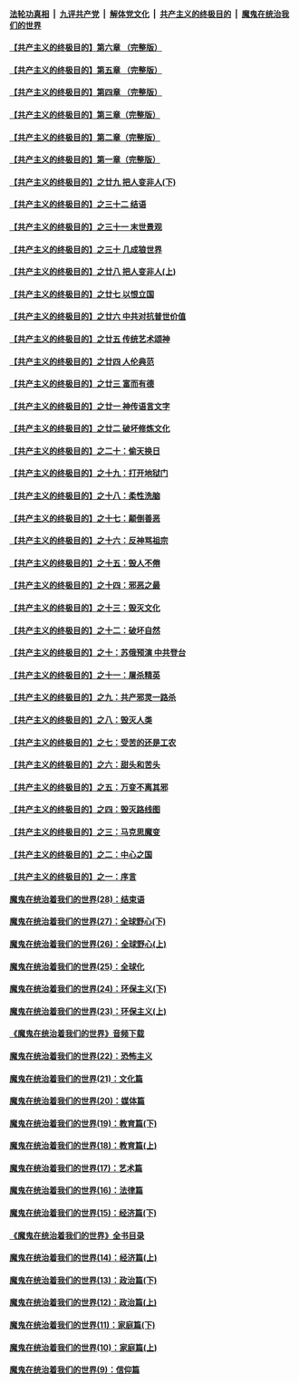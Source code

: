 ####  [法轮功真相](../../../../basic/blob/master/README.md?t=07070531) &nbsp;|&nbsp; [九评共产党](../../../../9ping.md/blob/master/README.md?t=07070531) &nbsp;|&nbsp; [解体党文化](../../../../jtdwh.md/blob/master/README.md?t=07070531)  &nbsp;|&nbsp; [共产主义的终极目的](../../../../gczydzjmd.md/blob/master/README.md?t=07070531) &nbsp;|&nbsp; [魔鬼在统治我们的世界](../../../../mgztzwmdsj.md/blob/master/README.md?t=07070531) 

#### [【共产主义的终极目的】第六章 （完整版）](../pages/nsc422/n11428913.md?t=07070531) 

#### [【共产主义的终极目的】第五章 （完整版）](../pages/nsc422/n11428912.md?t=07070531) 

#### [【共产主义的终极目的】第四章 （完整版）](../pages/nsc422/n11428907.md?t=07070531) 

#### [【共产主义的终极目的】第三章（完整版）](../pages/nsc422/n11428848.md?t=07070531) 

#### [【共产主义的终极目的】第二章（完整版）](../pages/nsc422/n11428831.md?t=07070531) 

#### [【共产主义的终极目的】第一章（完整版）](../pages/nsc422/n11417651.md?t=07070531) 

#### [【共产主义的终极目的】之廿九 把人变非人(下)](../pages/nsc422/n11344140.md?t=07070531) 

#### [【共产主义的终极目的】之三十二 结语](../pages/nsc422/n11360535.md?t=07070531) 

#### [【共产主义的终极目的】之三十一 末世景观](../pages/nsc422/n11351129.md?t=07070531) 

#### [【共产主义的终极目的】之三十 几成狼世界](../pages/nsc422/n11348280.md?t=07070531) 

#### [【共产主义的终极目的】之廿八 把人变非人(上)](../pages/nsc422/n11340492.md?t=07070531) 

#### [【共产主义的终极目的】之廿七 以恨立国](../pages/nsc422/n11336944.md?t=07070531) 

#### [【共产主义的终极目的】之廿六 中共对抗普世价值](../pages/nsc422/n11324785.md?t=07070531) 

#### [【共产主义的终极目的】之廿五 传统艺术颂神](../pages/nsc422/n11296396.md?t=07070531) 

#### [【共产主义的终极目的】之廿四 人伦典范](../pages/nsc422/n11296397.md?t=07070531) 

#### [【共产主义的终极目的】之廿三 富而有德](../pages/nsc422/n11283598.md?t=07070531) 

#### [【共产主义的终极目的】之廿一 神传语言文字](../pages/nsc422/n11263265.md?t=07070531) 

#### [【共产主义的终极目的】之廿二 破坏修炼文化](../pages/nsc422/n11245728.md?t=07070531) 

#### [【共产主义的终极目的】之二十：偷天换日](../pages/nsc422/n11238846.md?t=07070531) 

#### [【共产主义的终极目的】之十九：打开地狱门](../pages/nsc422/n11206376.md?t=07070531) 

#### [【共产主义的终极目的】之十八：柔性洗脑](../pages/nsc422/n11199994.md?t=07070531) 

#### [【共产主义的终极目的】之十七：颠倒善恶](../pages/nsc422/n11179782.md?t=07070531) 

#### [【共产主义的终极目的】之十六：反神骂祖宗](../pages/nsc422/n11166798.md?t=07070531) 

#### [【共产主义的终极目的】之十五：毁人不倦](../pages/nsc422/n11166792.md?t=07070531) 

#### [【共产主义的终极目的】之十四：邪恶之最](../pages/nsc422/n11150249.md?t=07070531) 

#### [【共产主义的终极目的】之十三：毁灭文化](../pages/nsc422/n11135227.md?t=07070531) 

#### [【共产主义的终极目的】之十二：破坏自然](../pages/nsc422/n11135214.md?t=07070531) 

#### [【共产主义的终极目的】之十：苏俄预演 中共登台](../pages/nsc422/n11118424.md?t=07070531) 

#### [【共产主义的终极目的】之十一：屠杀精英](../pages/nsc422/n11118442.md?t=07070531) 

#### [【共产主义的终极目的】之九：共产邪灵一路杀](../pages/nsc422/n11114139.md?t=07070531) 

#### [【共产主义的终极目的】之八：毁灭人类](../pages/nsc422/n11108503.md?t=07070531) 

#### [【共产主义的终极目的】之七：受苦的还是工农](../pages/nsc422/n11101809.md?t=07070531) 

#### [【共产主义的终极目的】之六：甜头和苦头](../pages/nsc422/n11096971.md?t=07070531) 

#### [【共产主义的终极目的】之五：万变不离其邪](../pages/nsc422/n11091285.md?t=07070531) 

#### [【共产主义的终极目的】之四：毁灭路线图](../pages/nsc422/n11086284.md?t=07070531) 

#### [【共产主义的终极目的】之三：马克思魔变](../pages/nsc422/n11061941.md?t=07070531) 

#### [【共产主义的终极目的】之二：中心之国](../pages/nsc422/n11047728.md?t=07070531) 

#### [【共产主义的终极目的】之一：序言](../pages/nsc422/n11086077.md?t=07070531) 

#### [魔鬼在统治着我们的世界(28)：结束语](../pages/nsc422/n10936246.md?t=07070531) 

#### [魔鬼在统治着我们的世界(27)：全球野心(下)](../pages/nsc422/n10928319.md?t=07070531) 

#### [魔鬼在统治着我们的世界(26)：全球野心(上)](../pages/nsc422/n10900318.md?t=07070531) 

#### [魔鬼在统治着我们的世界(25)：全球化](../pages/nsc422/n10788205.md?t=07070531) 

#### [魔鬼在统治着我们的世界(24)：环保主义(下)](../pages/nsc422/n10695307.md?t=07070531) 

#### [魔鬼在统治着我们的世界(23)：环保主义(上)](../pages/nsc422/n10688613.md?t=07070531) 

#### [《魔鬼在统治着我们的世界》音频下载](../pages/nsc422/n10635553.md?t=07070531) 

#### [魔鬼在统治着我们的世界(22)：恐怖主义](../pages/nsc422/n10614727.md?t=07070531) 

#### [魔鬼在统治着我们的世界(21)：文化篇](../pages/nsc422/n10597706.md?t=07070531) 

#### [魔鬼在统治着我们的世界(20)：媒体篇](../pages/nsc422/n10586579.md?t=07070531) 

#### [魔鬼在统治着我们的世界(19)：教育篇(下)](../pages/nsc422/n10564808.md?t=07070531) 

#### [魔鬼在统治着我们的世界(18)：教育篇(上)](../pages/nsc422/n10526970.md?t=07070531) 

#### [魔鬼在统治着我们的世界(17)：艺术篇](../pages/nsc422/n10499093.md?t=07070531) 

#### [魔鬼在统治着我们的世界(16)：法律篇](../pages/nsc422/n10485969.md?t=07070531) 

#### [魔鬼在统治着我们的世界(15)：经济篇(下)](../pages/nsc422/n10469975.md?t=07070531) 

#### [《魔鬼在统治着我们的世界》全书目录](../pages/nsc422/n10464261.md?t=07070531) 

#### [魔鬼在统治着我们的世界(14)：经济篇(上)](../pages/nsc422/n10457370.md?t=07070531) 

#### [魔鬼在统治着我们的世界(13)：政治篇(下)](../pages/nsc422/n10448270.md?t=07070531) 

#### [魔鬼在统治着我们的世界(12)：政治篇(上)](../pages/nsc422/n10444576.md?t=07070531) 

#### [魔鬼在统治着我们的世界(11)：家庭篇(下)](../pages/nsc422/n10440961.md?t=07070531) 

#### [魔鬼在统治着我们的世界(10)：家庭篇(上)](../pages/nsc422/n10435448.md?t=07070531) 

#### [魔鬼在统治着我们的世界(9)：信仰篇](../pages/nsc422/n10432159.md?t=07070531) 

